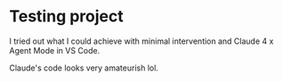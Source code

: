 # Testing project

I tried out what I could achieve with minimal intervention and Claude 4 x Agent Mode in VS Code.

Claude's code looks very amateurish lol.
